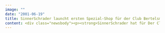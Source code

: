 ```yaml
---
image: ""
date: "2001-06-19"
title: SinnerSchrader launcht ersten Spezial-Shop für der Club Bertelsmann/ Preselection wird wichtiger Faktor im eBusiness
content: <div class="newsbody"><p><strong>SinnerSchrader hat für Der Club Bertelsmann den Online-Auftritt des ersten Spezial-Buchclubs mit festem Sortimentsschwerpunkt gelauncht.</strong></p><p>"Moments - Höhepunkte der romantischen Literatur" ist ein speziell zugeschnittenes Medienangebot und spricht mit Liebesromanen, Krimis und leichter Unterhaltung eine vorwiegend weibliche Leserschaft an. Die spezifische Vorauswahl wird in dem neuen Online-Shop zielgruppengemäß präsentiert, Neueintritte zum Club sind ebenfalls möglich.</p><p>Matthias Schrader, Vorstand und Gründer von SinnerSchrader, ist überzeugt, dass die zunehmende Informationsflut viele Internetnutzer stört. Die Philosophie eines kleinen, aber umso sorgfältiger ausgesuchten Sortiments kommt den Bedürfnissen vieler Internetnutzer deshalb sehr entgegen&#58; "Preselection wird im Business-to-Consumer Bereich stark an Bedeutung zunehmen", erwartet Matthias Schrader. Der Internetdienstleister hat die Konzeption, das Design und die Produktion des neuesten eBusiness-Auftritts von Bertelsmann betreut.</p><p>Vorbild für Moments sind rund 100 angelsächsischen Spezialclubs, die Bertelsmann vor allem in den USA und Großbritannien betreibt. Angesprochen werden klar abgegrenzte Zielgruppen mit speziellen Interessen, angefangen bei Kinderliteratur über Geschichtsinteressierte oder Eisenbahnfans bis hin zum speziellen Medienangebot für Angler. Je nach Interessengebiet und Marktgröße liegen die Mitgliederzahlen dieser Community-Geschäfte zwischen 20.000 und 800.000.</p><p>Die heute in über 20 Ländern tätigen Buchclubs gehören zum traditionellen Stammgeschäft der Bertelsmann AG. SinnerSchrader betreut den Club in Deutschland seit Anfang des Jahres.</p><p><a class="news-backlink" href="/de/"><svg class="svg-ico svg-ico--arrow-left"><use xlink&#58;href="#arrow-down"></use></svg>Zurück zur Presse Übersicht</a></p></div>
---
```

